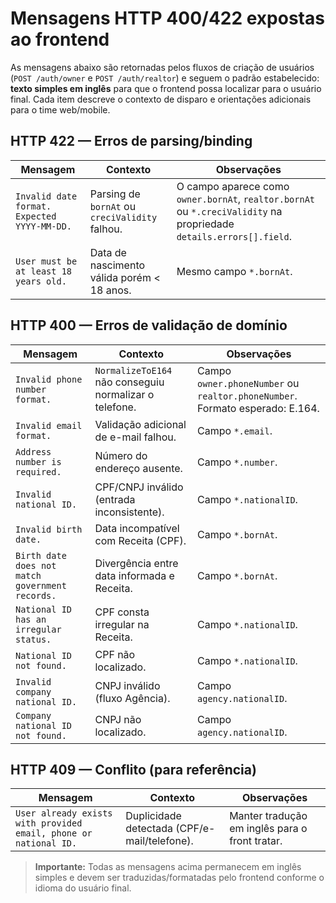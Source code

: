 # Mensagens HTTP 400/422 expostas ao frontend

As mensagens abaixo são retornadas pelos fluxos de criação de usuários (`POST /auth/owner` e `POST /auth/realtor`) e seguem o padrão estabelecido: **texto simples em inglês** para que o frontend possa localizar para o usuário final. Cada item descreve o contexto de disparo e orientações adicionais para o time web/mobile.

## HTTP 422 — Erros de parsing/binding

| Mensagem | Contexto | Observações |
| --- | --- | --- |
| `Invalid date format. Expected YYYY-MM-DD.` | Parsing de `bornAt` ou `creciValidity` falhou. | O campo aparece como `owner.bornAt`, `realtor.bornAt` ou `*.creciValidity` na propriedade `details.errors[].field`. |
| `User must be at least 18 years old.` | Data de nascimento válida porém < 18 anos. | Mesmo campo `*.bornAt`. |

## HTTP 400 — Erros de validação de domínio

| Mensagem | Contexto | Observações |
| --- | --- | --- |
| `Invalid phone number format.` | `NormalizeToE164` não conseguiu normalizar o telefone. | Campo `owner.phoneNumber` ou `realtor.phoneNumber`. Formato esperado: E.164. |
| `Invalid email format.` | Validação adicional de e-mail falhou. | Campo `*.email`. |
| `Address number is required.` | Número do endereço ausente. | Campo `*.number`. |
| `Invalid national ID.` | CPF/CNPJ inválido (entrada inconsistente). | Campo `*.nationalID`. |
| `Invalid birth date.` | Data incompatível com Receita (CPF). | Campo `*.bornAt`. |
| `Birth date does not match government records.` | Divergência entre data informada e Receita. | Campo `*.bornAt`. |
| `National ID has an irregular status.` | CPF consta irregular na Receita. | Campo `*.nationalID`. |
| `National ID not found.` | CPF não localizado. | Campo `*.nationalID`. |
| `Invalid company national ID.` | CNPJ inválido (fluxo Agência). | Campo `agency.nationalID`. |
| `Company national ID not found.` | CNPJ não localizado. | Campo `agency.nationalID`. |

## HTTP 409 — Conflito (para referência)

| Mensagem | Contexto | Observações |
| --- | --- | --- |
| `User already exists with provided email, phone or national ID.` | Duplicidade detectada (CPF/e-mail/telefone). | Manter tradução em inglês para o front tratar. |

> **Importante:** Todas as mensagens acima permanecem em inglês simples e devem ser traduzidas/formatadas pelo frontend conforme o idioma do usuário final.
